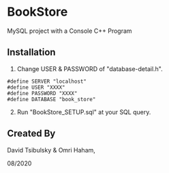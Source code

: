 # BookStore

MySQL project with a Console C++ Program

## Installation

1. Change USER & PASSWORD of "database-detail.h".

```
#define SERVER "localhost"
#define USER "XXXX"
#define PASSWORD "XXXX"
#define DATABASE "book_store"
```

2. Run "BookStore_SETUP.sql" at your SQL query.

## Created By
David Tsibulsky & Omri Haham,

08/2020